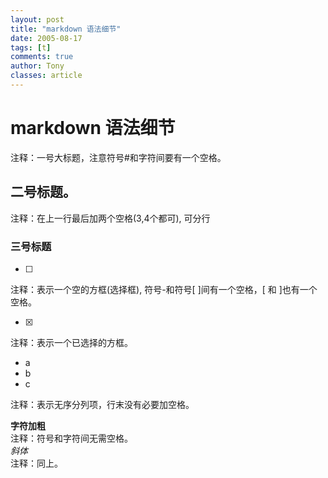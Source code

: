 ```yaml
---
layout: post
title: "markdown 语法细节"
date: 2005-08-17
tags: [t]
comments: true
author: Tony
classes: article
---
```









#  markdown 语法细节        
注释：一号大标题，注意符号#和字符间要有一个空格。     
## 二号标题。   
注释：在上一行最后加两个空格(3,4个都可),   可分行
###  三号标题
- [ ]      
注释：表示一个空的方框(选择框), 符号-和符号[ ]间有一个空格，[  和  ]也有一个空格。       

- [x] 

注释：表示一个已选择的方框。      
- a
- b
- c

注释：表示无序分列项，行末没有必要加空格。  
 
**字符加粗**        
注释：符号和字符间无需空格。    
_斜体_        
注释：同上。    
